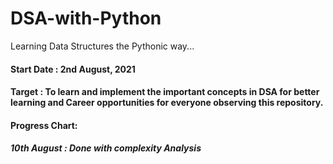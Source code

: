 # DSA-with-Python
Learning Data Structures the Pythonic way...

#### Start Date : 2nd August, 2021
#### Target : To learn and implement the important concepts in DSA for better learning and Career opportunities for everyone observing this repository.

#### Progress Chart:

##### 10th August : Done with complexity Analysis
